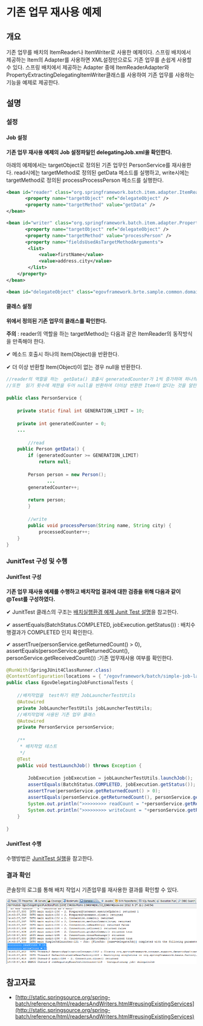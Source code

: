 # 기존 업무 재사용 예제

## 개요
기존 업무를 배치의 ItemReader나 ItemWriter로 사용한 예제이다. 스프링 배치에서 제공하는 Item의 Adapter를 사용하면 XML설정만으로도 기존 업무를 손쉽게 사용할 수 있다. 스프링 배치에서 제공하는 Adapter 중에 ItemReaderAdapter와 PropertyExtractingDelegatingItemWriter클래스를 사용하여 기존 업무를 사용하는 기능을 예제로 제공한다.

## 설명
### 설정
#### Job 설정
<b>기존 업무 재사용 예제의 Job 설정파일인 delegatingJob.xml을 확인한다.</b>

아래의 예제에서는 targetObject로 정의된 기존 업무인 PersonService를 재사용한다. read시에는 targetMethod로 정의된 getData 메소드를 실행하고, write시에는 targetMethod로 정의된 processProcessPerson 메소드를 실행한다.

```xml
<bean id="reader" class="org.springframework.batch.item.adapter.ItemReaderAdapter">
       <property name="targetObject" ref="delegateObject" />
       <property name="targetMethod" value="getData" />
</bean>
```

```xml
<bean id="writer" class="org.springframework.batch.item.adapter.PropertyExtractingDelegatingItemWriter">
       <property name="targetObject" ref="delegateObject" />
       <property name="targetMethod" value="processPerson" />
       <property name="fieldsUsedAsTargetMethodArguments">
		<list>
			<value>firstName</value>
			<value>address.city</value>
		</list>
	</property>
</bean>
```

```xml
<bean id="delegateObject" class="egovframework.brte.sample.common.domain.person.PersonService" />
```

#### 클래스 설정
<b>위에서 정의된 기존 업무의 클래스를 확인한다.</b>

<b>주의</b> : reader의 역할을 하는 targetMethod는 다음과 같은 ItemReader의 동작방식을 만족해야 한다.

✔ 메소드 호출시 하나의 Item(Object)을 반환한다.

✔ 더 이상 반환할 Item(Object)이 없는 경우 null을 반환한다.

```java
//reader의 역할을 하는  getData() 호출시 generatedCounter가 1씩 증가하며 하나의 person이라는 Object를 반환한다. 
//또한  읽기 횟수에 제한을 두어 null을 반환하여 더이상 반환한 Item이 없다는 것을 알린다.
 
public class PersonService {
 
	private static final int GENERATION_LIMIT = 10;
 
	private int generatedCounter = 0;
	...
 
        //read
	public Person getData() {
		if (generatedCounter >= GENERATION_LIMIT)
			return null;
 
		Person person = new Person();
               ...
		generatedCounter++;
 
        return person;
        }
 
        //write
        public void processPerson(String name, String city) {
	        processedCounter++;
	}
}
```

### JunitTest 구성 및 수행
#### JunitTest 구성
<b>기존 업무 재사용 예제를 수행하고 배치작업 결과에 대한 검증을 위해 다음과 같이 @Test를 구성하였다.</b>

✔ JunitTest 클래스의 구조는 [배치실행환경 예제 Junit Test 설명](./batch-example-run_junit_test.md)을 참고한다.

✔ assertEquals(BatchStatus.COMPLETED, jobExecution.getStatus()) : 배치수행결과가 COMPLETED 인지 확인한다.

✔ assertTrue(personService.getReturnedCount() > 0), assertEquals(personService.getReturnedCount(), personService.getReceivedCount()) :기존 업무재사용 여부를 확인한다.

```java
@RunWith(SpringJUnit4ClassRunner.class)
@ContextConfiguration(locations = { "/egovframework/batch/simple-job-launcher-context.xml", "/egovframework/batch/jobs/delegatingJob.xml", "/egovframework/batch/job-runner-context.xml" })
public class EgovDelegatingJobFunctionalTests {
 
	//배치작업을  test하기 위한 JobLauncherTestUtils
	@Autowired
	private JobLauncherTestUtils jobLauncherTestUtils;
    //배치작업에 사용된 기존 업무 클래스
	@Autowired
	private PersonService personService;
 
	/**
	 * 배치작업 테스트
	 */
	@Test
	public void testLaunchJob() throws Exception {
 
		JobExecution jobExecution = jobLauncherTestUtils.launchJob();
		assertEquals(BatchStatus.COMPLETED, jobExecution.getStatus());
		assertTrue(personService.getReturnedCount() > 0);
		assertEquals(personService.getReturnedCount(), personService.getReceivedCount());
		System.out.println(">>>>>>>>> readCount = "+personService.getReturnedCount());
		System.out.println(">>>>>>>>> writeCount = "+personService.getReceivedCount());
	}
 
}
```

#### JunitTest 수행
수행방법은 [JunitTest 실행](https://www.egovframe.go.kr/wiki/doku.php?id=egovframework:dev2:tst:test_case)을 참고한다.

### 결과 확인
콘솔창의 로그를 통해 배치 작업시 기존업무를 재사용한 결과를 확인할 수 있다.

![delegate_output](./images/delegate_output.png)

## 참고자료
- [http://static.springsource.org/spring-batch/reference/html/readersAndWriters.html#reusingExistingServices](http://static.springsource.org/spring-batch/reference/html/readersAndWriters.html#reusingExistingServices)